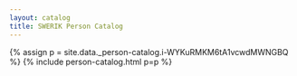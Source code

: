 ```yaml
---
layout: catalog
title: SWERIK Person Catalog
---
```

{% assign p = site.data._person-catalog.i-WYKuRMKM6tA1vcwdMWNGBQ %}
{% include person-catalog.html p=p %}

